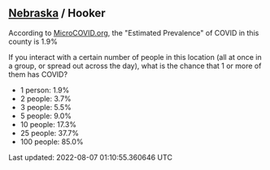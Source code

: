 
## [Nebraska](/united-states/nebraska) / Hooker

According to [MicroCOVID.org](http://microcovid.org),
the "Estimated Prevalence" of COVID in this county is 1.9%

If you interact with a certain number of people in this location
(all at once in a group, or spread out across the day), what is the chance that
1 or more of them has COVID?

- 1 person: 1.9%
- 2 people: 3.7%
- 3 people: 5.5%
- 5 people: 9.0%
- 10 people: 17.3%
- 25 people: 37.7%
- 100 people: 85.0%

Last updated: 2022-08-07 01:10:55.360646 UTC
